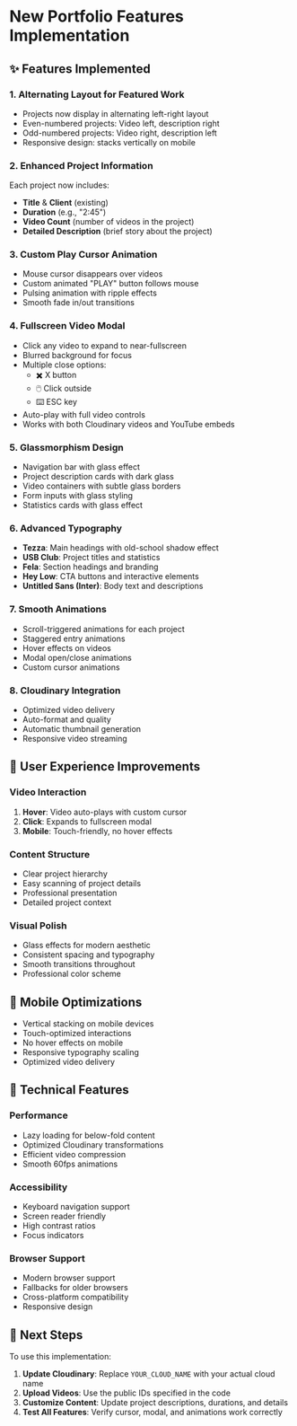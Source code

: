 # New Portfolio Features Implementation

## ✨ Features Implemented

### 1. **Alternating Layout for Featured Work**
- Projects now display in alternating left-right layout
- Even-numbered projects: Video left, description right
- Odd-numbered projects: Video right, description left
- Responsive design: stacks vertically on mobile

### 2. **Enhanced Project Information**
Each project now includes:
- **Title** & **Client** (existing)
- **Duration** (e.g., "2:45")
- **Video Count** (number of videos in the project)
- **Detailed Description** (brief story about the project)

### 3. **Custom Play Cursor Animation**
- Mouse cursor disappears over videos
- Custom animated "PLAY" button follows mouse
- Pulsing animation with ripple effects
- Smooth fade in/out transitions

### 4. **Fullscreen Video Modal**
- Click any video to expand to near-fullscreen
- Blurred background for focus
- Multiple close options:
  - ✖️ X button
  - 🖱️ Click outside
  - ⌨️ ESC key
- Auto-play with full video controls
- Works with both Cloudinary videos and YouTube embeds

### 5. **Glassmorphism Design**
- Navigation bar with glass effect
- Project description cards with dark glass
- Video containers with subtle glass borders
- Form inputs with glass styling
- Statistics cards with glass effect

### 6. **Advanced Typography**
- **Tezza**: Main headings with old-school shadow effect
- **USB Club**: Project titles and statistics
- **Fela**: Section headings and branding
- **Hey Low**: CTA buttons and interactive elements
- **Untitled Sans (Inter)**: Body text and descriptions

### 7. **Smooth Animations**
- Scroll-triggered animations for each project
- Staggered entry animations
- Hover effects on videos
- Modal open/close animations
- Custom cursor animations

### 8. **Cloudinary Integration**
- Optimized video delivery
- Auto-format and quality
- Automatic thumbnail generation
- Responsive video streaming

## 🎯 User Experience Improvements

### Video Interaction
1. **Hover**: Video auto-plays with custom cursor
2. **Click**: Expands to fullscreen modal
3. **Mobile**: Touch-friendly, no hover effects

### Content Structure
- Clear project hierarchy
- Easy scanning of project details
- Professional presentation
- Detailed project context

### Visual Polish
- Glass effects for modern aesthetic
- Consistent spacing and typography
- Smooth transitions throughout
- Professional color scheme

## 📱 Mobile Optimizations

- Vertical stacking on mobile devices
- Touch-optimized interactions
- No hover effects on mobile
- Responsive typography scaling
- Optimized video delivery

## 🔧 Technical Features

### Performance
- Lazy loading for below-fold content
- Optimized Cloudinary transformations
- Efficient video compression
- Smooth 60fps animations

### Accessibility
- Keyboard navigation support
- Screen reader friendly
- High contrast ratios
- Focus indicators

### Browser Support
- Modern browser support
- Fallbacks for older browsers
- Cross-platform compatibility
- Responsive design

## 🚀 Next Steps

To use this implementation:

1. **Update Cloudinary**: Replace `YOUR_CLOUD_NAME` with your actual cloud name
2. **Upload Videos**: Use the public IDs specified in the code
3. **Customize Content**: Update project descriptions, durations, and details
4. **Test All Features**: Verify cursor, modal, and animations work correctly